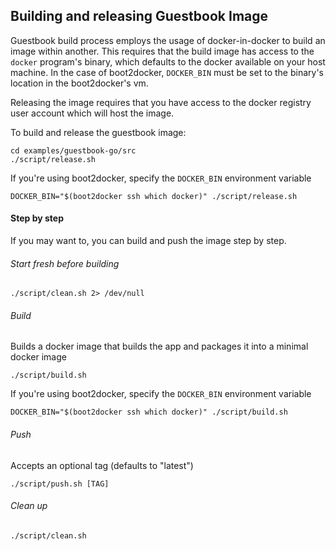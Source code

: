 ## Building and releasing Guestbook Image

Guestbook build process employs the usage of docker-in-docker to build an image within another. This requires that the build image has access to the `docker` program's binary, which defaults to the docker available on your host machine. In the case of boot2docker, `DOCKER_BIN` must be set to the binary's location in the boot2docker's vm.

Releasing the image requires that you have access to the docker registry user account which will host the image.

To build and release the guestbook image:

    cd examples/guestbook-go/src
    ./script/release.sh

If you're using boot2docker, specify the `DOCKER_BIN` environment variable

    DOCKER_BIN="$(boot2docker ssh which docker)" ./script/release.sh

#### Step by step

If you may want to, you can build and push the image step by step.

###### Start fresh before building

    ./script/clean.sh 2> /dev/null

###### Build

Builds a docker image that builds the app and packages it into a minimal docker image

    ./script/build.sh

If you're using boot2docker, specify the `DOCKER_BIN` environment variable

    DOCKER_BIN="$(boot2docker ssh which docker)" ./script/build.sh

###### Push

Accepts an optional tag (defaults to "latest")

    ./script/push.sh [TAG]

###### Clean up

    ./script/clean.sh
